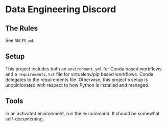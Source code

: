 # Data Engineering Discord

## The Rules

See `RULES.md`.

## Setup

This project includes both an `environment.yml` for Conda based workflows and a
`requirements.txt` file for virtualenv/pip based workflows. Conda delegates to
the requirements file. Otherwise, this project's setup is unopinionated with
respect to how Python is installed and managed.

## Tools

In an activated environment, run the `de` command. It should be somewhat
self-documenting.
